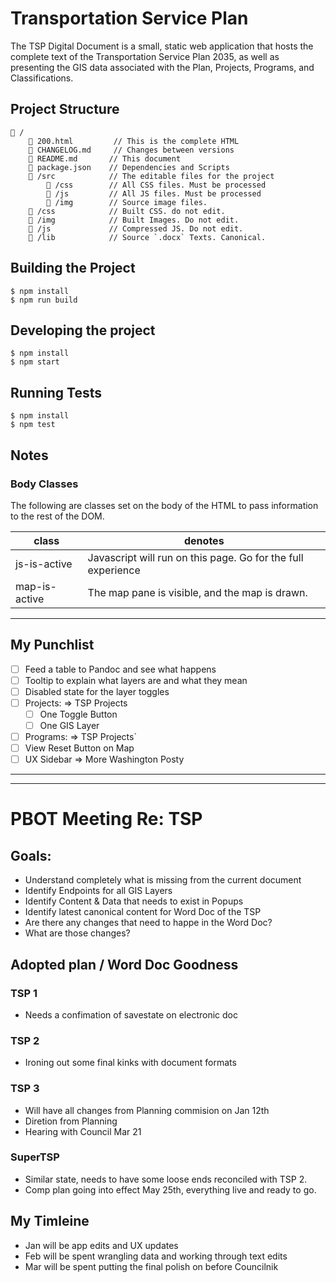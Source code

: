 # Transportation Service Plan

The TSP Digital Document is a small, static web application that hosts the complete text of the Transportation Service Plan 2035, as well as presenting the GIS data associated with the Plan, Projects, Programs, and Classifications.

## Project Structure

```
📂 /
	📄 200.html	       // This is the complete HTML
	📄 CHANGELOG.md	   // Changes between versions
	📄 README.md       // This document
	📄 package.json    // Dependencies and Scripts
	📂 /src            // The editable files for the project
		📂 /css        // All CSS files. Must be processed
		📂 /js         // All JS files. Must be processed
		📂 /img        // Source image files.
	📂 /css            // Built CSS. do not edit.
	📂 /img            // Built Images. Do not edit.
	📂 /js             // Compressed JS. Do not edit.
	📂 /lib            // Source `.docx` Texts. Canonical.
```

## Building the Project

```
$ npm install
$ npm run build
```

## Developing the project

```
$ npm install
$ npm start
```

## Running Tests

```
$ npm install
$ npm test
```

## Notes

### Body Classes

The following are classes set on the body of the HTML to pass information to the rest of the DOM.

| class | denotes |
| ----- | ------- |
| js-is-active | Javascript will run on this page. Go for the full experience |
| map-is-active | The map pane is visible, and the map is drawn. |

---

## My Punchlist

- [ ] Feed a table to Pandoc and see what happens
- [ ] Tooltip to explain what layers are and what they mean
- [ ] Disabled state for the layer toggles
- [ ] Projects: => TSP Projects
  - [ ] One Toggle Button
  - [ ] One GIS Layer
- [ ] Programs: => TSP Projects`
- [ ] View Reset Button on Map
- [ ] UX Sidebar => More Washington Posty

---
---

# PBOT Meeting Re: TSP

## Goals:

- Understand completely what is missing from the current document
- Identify Endpoints for all GIS Layers
- Identify Content & Data that needs to exist in Popups
- Identify latest canonical content for Word Doc of the TSP
- Are there any changes that need to happe in the Word Doc?
- What are those changes?

## Adopted plan / Word Doc Goodness

### TSP 1

- Needs a confimation of savestate on electronic doc

### TSP 2

- Ironing out some final kinks with document formats

### TSP 3

- Will have all changes from Planning commision on Jan 12th
- Diretion from Planning
- Hearing with Council Mar 21

### SuperTSP

- Similar state, needs to have some loose ends reconciled with TSP 2.
- Comp plan going into effect May 25th, everything live and ready to go.

## My Timleine

- Jan will be app edits and UX updates
- Feb will be spent wrangling data and working through text edits
- Mar will be spent putting the final polish on before Councilnik